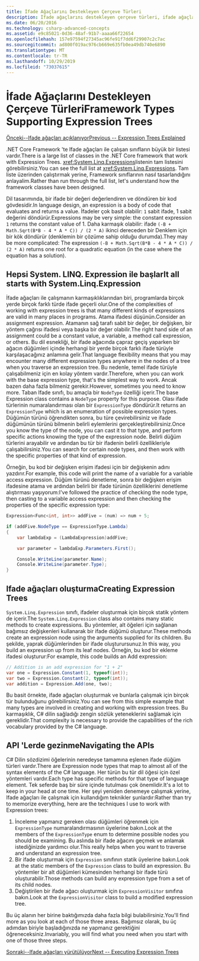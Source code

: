 ```yaml
---
title: İfade Ağaçlarını Destekleyen Çerçeve Türleri
description: İfade ağaçlarını destekleyen çerçeve türleri, ifade ağaçları oluşturma ve ifade ağacı API 'Leri ile çalışmaya yönelik teknikler hakkında bilgi edinin.
ms.date: 06/20/2016
ms.technology: csharp-advanced-concepts
ms.assetid: e9c85021-0d36-48af-91b7-aaaa66f22654
ms.openlocfilehash: 157e97594f27345ac96fe91f7dd6f29907c2c7ac
ms.sourcegitcommit: ad800f019ac976cb669e635fb0ea49db740e6890
ms.translationtype: MT
ms.contentlocale: tr-TR
ms.lasthandoff: 10/29/2019
ms.locfileid: "73037615"
---
```

# <a name="framework-types-supporting-expression-trees"></a><span data-ttu-id="46762-103">İfade Ağaçlarını Destekleyen Çerçeve Türleri</span><span class="sxs-lookup"><span data-stu-id="46762-103">Framework Types Supporting Expression Trees</span></span>

[<span data-ttu-id="46762-104">Önceki--Ifade ağaçları açıklanıyor</span><span class="sxs-lookup"><span data-stu-id="46762-104">Previous -- Expression Trees Explained</span></span>](expression-trees-explained.md)

<span data-ttu-id="46762-105">.NET Core Framework 'te Ifade ağaçları ile çalışan sınıfların büyük bir listesi vardır.</span><span class="sxs-lookup"><span data-stu-id="46762-105">There is a large list of classes in the .NET Core framework that work with Expression Trees.</span></span>
<span data-ttu-id="46762-106"><xref:System.Linq.Expressions>listenin tam listesini görebilirsiniz.</span><span class="sxs-lookup"><span data-stu-id="46762-106">You can see the full list at <xref:System.Linq.Expressions>.</span></span>
<span data-ttu-id="46762-107">Tam liste üzerinden çalıştırmak yerine, Framework sınıflarının nasıl tasarlandığını anlayalim.</span><span class="sxs-lookup"><span data-stu-id="46762-107">Rather than run through the full list, let's understand how the framework classes have been designed.</span></span>

<span data-ttu-id="46762-108">Dil tasarımında, bir ifade bir değeri değerlendiren ve döndüren bir kod gövdesidir.</span><span class="sxs-lookup"><span data-stu-id="46762-108">In language design, an expression is a body of code that evaluates and returns a value.</span></span> <span data-ttu-id="46762-109">İfadeler çok basit olabilir: `1` sabit ifade, 1 sabit değerini döndürür.</span><span class="sxs-lookup"><span data-stu-id="46762-109">Expressions may be very simple: the constant expression `1` returns the constant value of 1.</span></span> <span data-ttu-id="46762-110">Daha karmaşık olabilir: ifade `(-B + Math.Sqrt(B*B - 4 * A * C)) / (2 * A)` ikinci dereceden bir Denklem için bir kök döndürür (denklemin bir çözüme sahip olduğu durumda).</span><span class="sxs-lookup"><span data-stu-id="46762-110">They may be more complicated: The expression `(-B + Math.Sqrt(B*B - 4 * A * C)) / (2 * A)` returns one root for a quadratic equation (in the case where the equation has a solution).</span></span>  

## <a name="it-all-starts-with-systemlinqexpression"></a><span data-ttu-id="46762-111">Hepsi System. LINQ. Expression ile başlar</span><span class="sxs-lookup"><span data-stu-id="46762-111">It all starts with System.Linq.Expression</span></span>

<span data-ttu-id="46762-112">İfade ağaçları ile çalışmanın karmaşıklıklarından biri, programlarda birçok yerde birçok farklı türde ifade geçerli olur.</span><span class="sxs-lookup"><span data-stu-id="46762-112">One of the complexities of working with expression trees is that many different kinds of expressions are valid in many places in programs.</span></span> <span data-ttu-id="46762-113">Atama ifadesi düşünün.</span><span class="sxs-lookup"><span data-stu-id="46762-113">Consider an assignment expression.</span></span> <span data-ttu-id="46762-114">Atamanın sağ tarafı sabit bir değer, bir değişken, bir yöntem çağrısı ifadesi veya başka bir değer olabilir.</span><span class="sxs-lookup"><span data-stu-id="46762-114">The right hand side of an assignment could be a constant value, a variable, a method call expression, or others.</span></span> <span data-ttu-id="46762-115">Bu dil esnekliği, bir ifade ağacında çapraz geçiş yaparken bir ağacın düğümleri içinde herhangi bir yerde birçok farklı ifade türüyle karşılaşacağınız anlamına gelir.</span><span class="sxs-lookup"><span data-stu-id="46762-115">That language flexibility means that you may encounter many different expression types anywhere in the nodes of a tree when you traverse an expression tree.</span></span> <span data-ttu-id="46762-116">Bu nedenle, temel ifade türüyle çalışabilmeniz için en kolay yöntem vardır.</span><span class="sxs-lookup"><span data-stu-id="46762-116">Therefore, when you can work with the base expression type, that's the simplest way to work.</span></span> <span data-ttu-id="46762-117">Ancak bazen daha fazla bilmeniz gerekir.</span><span class="sxs-lookup"><span data-stu-id="46762-117">However, sometimes you need to know more.</span></span>
<span data-ttu-id="46762-118">Taban Ifade sınıfı, bu amaçla bir `NodeType` özelliği içerir.</span><span class="sxs-lookup"><span data-stu-id="46762-118">The base Expression class contains a `NodeType` property for this purpose.</span></span>
<span data-ttu-id="46762-119">Olası ifade türlerinin numaralandırması olan bir `ExpressionType` döndürür.</span><span class="sxs-lookup"><span data-stu-id="46762-119">It returns an `ExpressionType` which is an enumeration of possible expression types.</span></span>
<span data-ttu-id="46762-120">Düğümün türünü öğrendikten sonra, bu türe çevirebilirsiniz ve ifade düğümünün türünü bilmenin belirli eylemlerini gerçekleştirebilirsiniz.</span><span class="sxs-lookup"><span data-stu-id="46762-120">Once you know the type of the node, you can cast it to that type, and perform specific actions knowing the type of the expression node.</span></span> <span data-ttu-id="46762-121">Belirli düğüm türlerini arayabilir ve ardından bu tür bir ifadenin belirli özellikleriyle çalışabilirsiniz.</span><span class="sxs-lookup"><span data-stu-id="46762-121">You can search for certain node types, and then work with the specific properties of that kind of expression.</span></span>

<span data-ttu-id="46762-122">Örneğin, bu kod bir değişken erişim ifadesi için bir değişkenin adını yazdırır.</span><span class="sxs-lookup"><span data-stu-id="46762-122">For example, this code will print the name of a variable for a variable access expression.</span></span> <span data-ttu-id="46762-123">Düğüm türünü denetleme, sonra bir değişken erişim ifadesine atama ve ardından belirli bir ifade türünün özelliklerini denetleme alıştırması yaşıyorum:</span><span class="sxs-lookup"><span data-stu-id="46762-123">I've followed the practice of checking the node type, then casting to a variable access expression and then checking the properties of the specific expression type:</span></span>

```csharp
Expression<Func<int, int>> addFive = (num) => num + 5;

if (addFive.NodeType == ExpressionType.Lambda)
{
    var lambdaExp = (LambdaExpression)addFive;

    var parameter = lambdaExp.Parameters.First();

    Console.WriteLine(parameter.Name);
    Console.WriteLine(parameter.Type);
}
```

## <a name="creating-expression-trees"></a><span data-ttu-id="46762-124">Ifade ağaçları oluşturma</span><span class="sxs-lookup"><span data-stu-id="46762-124">Creating Expression Trees</span></span>

<span data-ttu-id="46762-125">`System.Linq.Expression` sınıfı, ifadeler oluşturmak için birçok statik yöntem de içerir.</span><span class="sxs-lookup"><span data-stu-id="46762-125">The `System.Linq.Expression` class also contains many static methods to create expressions.</span></span> <span data-ttu-id="46762-126">Bu yöntemler, alt öğeleri için sağlanan bağımsız değişkenleri kullanarak bir ifade düğümü oluşturur.</span><span class="sxs-lookup"><span data-stu-id="46762-126">These methods create an expression node using the arguments supplied for its children.</span></span> <span data-ttu-id="46762-127">Bu şekilde, yaprak düğümlerinden bir ifade oluşturursunuz.</span><span class="sxs-lookup"><span data-stu-id="46762-127">In this way, you build an expression up from its leaf nodes.</span></span> <span data-ttu-id="46762-128">Örneğin, bu kod bir ekleme ifadesi oluşturur:</span><span class="sxs-lookup"><span data-stu-id="46762-128">For example, this code builds an Add expression:</span></span>

```csharp
// Addition is an add expression for "1 + 2"
var one = Expression.Constant(1, typeof(int));
var two = Expression.Constant(2, typeof(int));
var addition = Expression.Add(one, two);
```

<span data-ttu-id="46762-129">Bu basit örnekte, ifade ağaçları oluşturmak ve bunlarla çalışmak için birçok tür bulunduğunu görebilirsiniz.</span><span class="sxs-lookup"><span data-stu-id="46762-129">You can see from this simple example that many types are involved in creating and working with expression trees.</span></span> <span data-ttu-id="46762-130">Bu karmaşıklık, C# dilin sağladığı zengin sözlük yeteneklerini sağlamak için gereklidir.</span><span class="sxs-lookup"><span data-stu-id="46762-130">That complexity is necessary to provide the capabilities of the rich vocabulary provided by the C# language.</span></span>

## <a name="navigating-the-apis"></a><span data-ttu-id="46762-131">API 'Lerde gezinme</span><span class="sxs-lookup"><span data-stu-id="46762-131">Navigating the APIs</span></span>
<span data-ttu-id="46762-132">C# Dilin sözdizimi öğelerinin neredeyse tamamına eşlenen ifade düğüm türleri vardır.</span><span class="sxs-lookup"><span data-stu-id="46762-132">There are Expression node types that map to almost all of the syntax elements of the C# language.</span></span> <span data-ttu-id="46762-133">Her türün bu tür dil öğesi için özel yöntemleri vardır.</span><span class="sxs-lookup"><span data-stu-id="46762-133">Each type has specific methods for that type of language element.</span></span> <span data-ttu-id="46762-134">Tek seferde baş bir süre içinde tutulması çok önemlidir.</span><span class="sxs-lookup"><span data-stu-id="46762-134">It's a lot to keep in your head at one time.</span></span> <span data-ttu-id="46762-135">Her şeyi yeniden denemeye çalışmak yerine, Ifade ağaçları ile çalışmak için kullandığım teknikler şunlardır:</span><span class="sxs-lookup"><span data-stu-id="46762-135">Rather than try to memorize everything, here are the techniques I use to work with Expression trees:</span></span>

1. <span data-ttu-id="46762-136">İnceleme yapmanız gereken olası düğümleri öğrenmek için `ExpressionType` numaralandırmasının üyelerine bakın.</span><span class="sxs-lookup"><span data-stu-id="46762-136">Look at the members of the `ExpressionType` enum to determine possible nodes you should be examining.</span></span> <span data-ttu-id="46762-137">Bu aslında bir ifade ağacını geçmek ve anlamak istediğinizde yardımcı olur.</span><span class="sxs-lookup"><span data-stu-id="46762-137">This really helps when you want to traverse and understand an expression tree.</span></span>
2. <span data-ttu-id="46762-138">Bir ifade oluşturmak için `Expression` sınıfının statik üyelerine bakın.</span><span class="sxs-lookup"><span data-stu-id="46762-138">Look at the static members of the `Expression` class to build an expression.</span></span> <span data-ttu-id="46762-139">Bu yöntemler bir alt düğümleri kümesinden herhangi bir ifade türü oluşturabilir.</span><span class="sxs-lookup"><span data-stu-id="46762-139">Those methods can build any expression type from a set of its child nodes.</span></span>
3. <span data-ttu-id="46762-140">Değiştirilen bir ifade ağacı oluşturmak için `ExpressionVisitor` sınıfına bakın.</span><span class="sxs-lookup"><span data-stu-id="46762-140">Look at the `ExpressionVisitor` class to build a modified expression tree.</span></span>

<span data-ttu-id="46762-141">Bu üç alanın her birine baktığımızda daha fazla bilgi bulabilirsiniz.</span><span class="sxs-lookup"><span data-stu-id="46762-141">You'll find more as you look at each of those three areas.</span></span> <span data-ttu-id="46762-142">Bağımsız olarak, bu üç adımdan biriyle başladığınızda ne yapmanız gerektiğini öğreneceksiniz.</span><span class="sxs-lookup"><span data-stu-id="46762-142">Invariably, you will find what you need when you start with one of those three steps.</span></span>
 
 [<span data-ttu-id="46762-143">Sonraki--Ifade ağaçları yürütülüyor</span><span class="sxs-lookup"><span data-stu-id="46762-143">Next -- Executing Expression Trees</span></span>](expression-trees-execution.md)
